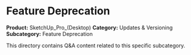 # Feature Deprecation

**Product:** SketchUp_Pro_(Desktop)
**Category:** Updates & Versioning
**Subcategory:** Feature Deprecation

This directory contains Q&A content related to this specific subcategory.
